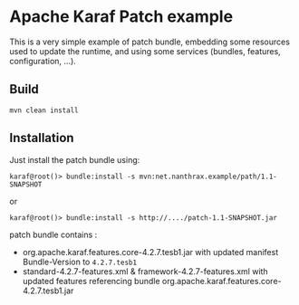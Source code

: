# Apache Karaf Patch example

This is a very simple example of patch bundle, embedding some resources used to update the runtime, and using
some services (bundles, features, configuration, ...).

## Build

```
mvn clean install
```

## Installation

Just install the patch bundle using:

```
karaf@root()> bundle:install -s mvn:net.nanthrax.example/path/1.1-SNAPSHOT
```

or 

```
karaf@root()> bundle:install -s http://..../patch-1.1-SNAPSHOT.jar
```

patch bundle contains :
- org.apache.karaf.features.core-4.2.7.tesb1.jar with updated manifest Bundle-Version to `4.2.7.tesb1`
- standard-4.2.7-features.xml & framework-4.2.7-features.xml with updated features referencing bundle org.apache.karaf.features.core-4.2.7.tesb1.jar
